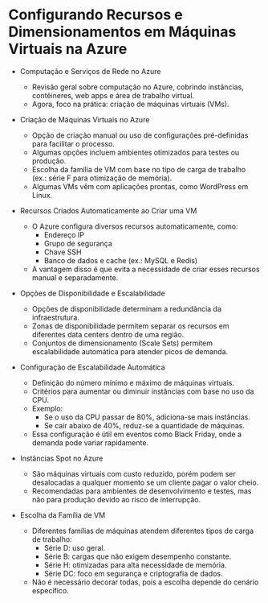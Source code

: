 # Configurando Recursos e Dimensionamentos em Máquinas Virtuais na Azure

- Computação e Serviços de Rede no Azure
  - Revisão geral sobre computação no Azure, cobrindo instâncias, contêineres, web apps e área de trabalho virtual.
  - Agora, foco na prática: criação de máquinas virtuais (VMs).

- Criação de Máquinas Virtuais no Azure
  - Opção de criação manual ou uso de configurações pré-definidas para facilitar o processo.
  - Algumas opções incluem ambientes otimizados para testes ou produção.
  - Escolha da família de VM com base no tipo de carga de trabalho (ex.: série F para otimização de memória).
  - Algumas VMs vêm com aplicações prontas, como WordPress em Linux.

- Recursos Criados Automaticamente ao Criar uma VM
  - O Azure configura diversos recursos automaticamente, como:
    - Endereço IP
    - Grupo de segurança
    - Chave SSH
    - Banco de dados e cache (ex.: MySQL e Redis)
  - A vantagem disso é que evita a necessidade de criar esses recursos manual e separadamente.

- Opções de Disponibilidade e Escalabilidade
  - Opções de disponibilidade determinam a redundância da infraestrutura.
  - Zonas de disponibilidade permitem separar os recursos em diferentes data centers dentro de uma região.
  - Conjuntos de dimensionamento (Scale Sets) permitem escalabilidade automática para atender picos de demanda.

- Configuração de Escalabilidade Automática
  - Definição do número mínimo e máximo de máquinas virtuais.
  - Critérios para aumentar ou diminuir instâncias com base no uso da CPU.
  - Exemplo:
    - Se o uso da CPU passar de 80%, adiciona-se mais instâncias.
    - Se cair abaixo de 40%, reduz-se a quantidade de máquinas.
  - Essa configuração é útil em eventos como Black Friday, onde a demanda pode variar rapidamente.

- Instâncias Spot no Azure
  - São máquinas virtuais com custo reduzido, porém podem ser desalocadas a qualquer momento se um cliente pagar o valor cheio.
  - Recomendadas para ambientes de desenvolvimento e testes, mas não para produção devido ao risco de interrupção.

- Escolha da Família de VM
  - Diferentes famílias de máquinas atendem diferentes tipos de carga de trabalho:
    - Série D: uso geral.
    - Série B: cargas que não exigem desempenho constante.
    - Série H: otimizadas para alta necessidade de memória.
    - Série DC: foco em segurança e criptografia de dados.
  - Não é necessário decorar todas, pois a escolha depende do cenário específico.